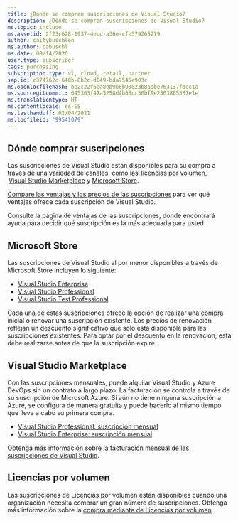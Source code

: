 ```yaml
---
title: ¿Dónde se compran suscripciones de Visual Studio?
description: ¿Dónde se compran suscripciones de Visual Studio?
ms.topic: include
ms.assetid: 2f23c628-1937-4ecd-a36e-cfe579265279
author: caitybuschlen
ms.author: cabuschl
ms.date: 08/14/2020
user.type: subscriber
tags: purchasing
subscription.type: vl, cloud, retail, partner
sap.id: c374762c-640b-8b2c-d049-bda9545e903c
ms.openlocfilehash: be2c22f6ea8bb9b6b98823b8adbe763137fdec1a
ms.sourcegitcommit: 645303f47a5258d4b65cc56bf9e2303865587e1e
ms.translationtype: HT
ms.contentlocale: es-ES
ms.lasthandoff: 02/04/2021
ms.locfileid: "99541079"
---
```

## <a name="where-to-purchase-subscriptions"></a>Dónde comprar suscripciones 

Las suscripciones de Visual Studio están disponibles para su compra a través de una variedad de canales, como las  [licencias por volumen](https://www.microsoft.com/licensing/default),  [Visual Studio Marketplace](https://marketplace.visualstudio.com/subscriptions) y [Microsoft Store](https://www.microsoft.com/store/collections/visualstudio).  

[Compare las ventajas y los precios de las suscripciones](https://visualstudio.microsoft.com/vs/pricing/) para ver qué ventajas ofrece cada suscripción de Visual Studio. 

Consulte la página de ventajas de las suscripciones, donde encontrará ayuda para decidir qué suscripción es la más adecuada para usted.   

## <a name="microsoft-store"></a>Microsoft Store 

Las suscripciones de Visual Studio al por menor disponibles a través de Microsoft Store incluyen lo siguiente: 

* [Visual Studio Enterprise](https://www.microsoft.com/p/visual-studio-enterprise-subscription/dg7gmgf0dst4?activetab=pivot%3aoverviewtab)
* [Visual Studio Professional](https://www.microsoft.com/p/visual-studio-professional-subscription/dg7gmgf0dst3?activetab=pivot%3aoverviewtab)
* [Visual Studio Test Professional](https://www.microsoft.com/p/visual-studio-test-professional-subscription/dg7gmgf0dst6?activetab=pivot%3aoverviewtab) 

Cada una de estas suscripciones ofrece la opción de realizar una compra inicial o renovar una suscripción existente. Los precios de renovación reflejan un descuento significativo que solo está disponible para las suscripciones existentes. Para optar por el descuento en la renovación, esta debe realizarse antes de que la suscripción expire. 

## <a name="visual-studio-marketplace"></a>Visual Studio Marketplace 

Con las suscripciones mensuales, puede alquilar Visual Studio y Azure DevOps sin un contrato a largo plazo. La facturación se controla a través de su suscripción de Microsoft Azure. Si aún no tiene ninguna suscripción a Azure, se configura de manera gratuita y puede hacerlo al mismo tiempo que lleva a cabo su primera compra.  

* [Visual Studio Professional: suscripción mensual](https://marketplace.visualstudio.com/items?itemName=ms.vs-professional-monthly) 
* [Visual Studio Enterprise: suscripción mensual](https://marketplace.visualstudio.com/items?itemName=ms.vs-enterprise-monthly) 

Obtenga más información [sobre la facturación mensual de las suscripciones de Visual Studio](https://docs.microsoft.com/visualstudio/subscriptions/vscloud-billing-faq). 

## <a name="volume-licensing"></a>Licencias por volumen 

Las suscripciones de Licencias por volumen están disponibles cuando una organización necesita comprar un gran número de suscripciones. Obtenga más información sobre la [compra mediante de Licencias por volumen](https://www.microsoft.com/licensing/how-to-buy/how-to-buy).